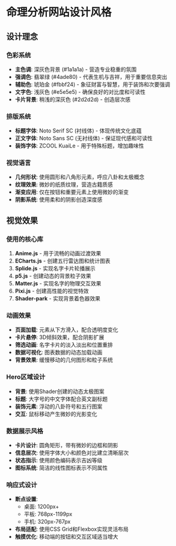 # 命理分析网站设计风格

## 设计理念

### 色彩系统
- **主色调**: 深灰色背景 (#1a1a1a) - 营造专业稳重的氛围
- **强调色**: 翡翠绿 (#4ade80) - 代表生机与吉祥，用于重要信息突出
- **辅助色**: 琥珀金 (#fbbf24) - 象征财富与智慧，用于装饰和次要强调
- **文字色**: 浅灰色 (#e5e5e5) - 确保良好的对比度和可读性
- **卡片背景**: 稍浅的深灰色 (#2d2d2d) - 创造层次感

### 排版系统
- **标题字体**: Noto Serif SC (衬线体) - 体现传统文化底蕴
- **正文字体**: Noto Sans SC (无衬线体) - 保证现代感和可读性
- **装饰字体**: ZCOOL KuaiLe - 用于特殊标题，增加趣味性

### 视觉语言
- **几何形状**: 使用圆形和八角形元素，呼应八卦和太极概念
- **纹理效果**: 微妙的纸质纹理，营造古籍质感
- **渐变应用**: 仅在按钮和重要元素上使用微妙的渐变
- **阴影系统**: 使用柔和的阴影创造深度感

## 视觉效果

### 使用的核心库
1. **Anime.js** - 用于流畅的动画过渡效果
2. **ECharts.js** - 创建五行雷达图和统计图表
3. **Splide.js** - 实现名字卡片轮播展示
4. **p5.js** - 创建动态的背景粒子效果
5. **Matter.js** - 实现名字的物理交互效果
6. **Pixi.js** - 创建高性能的视觉特效
7. **Shader-park** - 实现背景着色器效果

### 动画效果
- **页面加载**: 元素从下方滑入，配合透明度变化
- **卡片悬停**: 3D倾斜效果，配合阴影扩展
- **筛选动画**: 名字卡片的淡入淡出和位置重排
- **数据可视化**: 图表数据的动态加载动画
- **背景效果**: 缓慢移动的几何图形和粒子系统

### Hero区域设计
- **背景**: 使用Shader创建的动态太极图案
- **标题**: 大字号的中文字体配合英文副标题
- **装饰元素**: 浮动的八卦符号和五行图案
- **交互**: 鼠标移动产生微妙的光影变化

### 数据展示风格
- **卡片设计**: 圆角矩形，带有微妙的边框和阴影
- **信息层次**: 使用字体大小和颜色对比建立清晰层次
- **状态指示**: 使用颜色编码表示吉凶等级
- **图标系统**: 简洁的线性图标表示不同属性

### 响应式设计
- **断点设置**: 
  - 桌面: 1200px+
  - 平板: 768px-1199px  
  - 手机: 320px-767px
- **布局适配**: 使用CSS Grid和Flexbox实现灵活布局
- **触摸优化**: 移动端的按钮和交互区域适当增大
